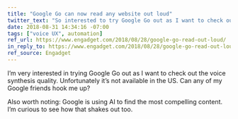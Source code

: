 ```yaml
---
title: "Google Go can now read any website out loud"
twitter_text: "So interested to try Google Go out as I want to check out the web page reading tech they’ve got in place. Also worth noting: they are using AI to find the most compelling content. I’m curious to see how that shakes out."
date: 2018-08-31 14:34:16 -07:00
tags: ["voice UX", automation]
ref_url: https://www.engadget.com/2018/08/28/google-go-read-out-loud/
in_reply_to: https://www.engadget.com/2018/08/28/google-go-read-out-loud/
ref_source: Engadget
---
```


I’m very interested in trying Google Go out as I want to check out the voice synthesis quality. Unfortunately it’s not available in the US. Can any of my Google friends hook me up?

Also worth noting: Google is using AI to find the most compelling content. I’m curious to see how that shakes out too.